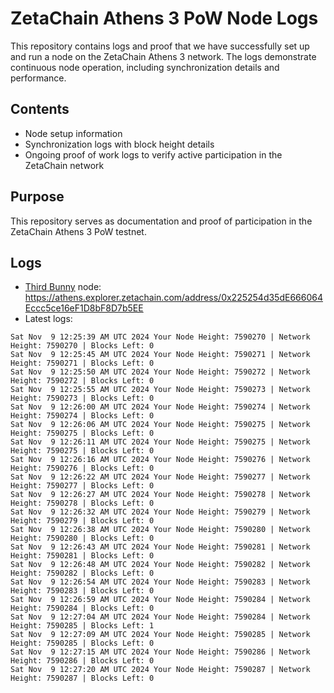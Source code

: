 # ZetaChain Athens 3 PoW Node Logs
This repository contains logs and proof that we have successfully set up and run a node on the ZetaChain Athens 3 network. The logs demonstrate continuous node operation, including synchronization details and performance.

## Contents
- Node setup information
- Synchronization logs with block height details
- Ongoing proof of work logs to verify active participation in the ZetaChain network

## Purpose
This repository serves as documentation and proof of participation in the ZetaChain Athens 3 PoW testnet.

## Logs

- [Third Bunny](https://thirdbunny.xyz/) node: https://athens.explorer.zetachain.com/address/0x225254d35dE666064Eccc5ce16eF1D8bF8D7b5EE
- Latest logs:
```
Sat Nov  9 12:25:39 AM UTC 2024 Your Node Height: 7590270 | Network Height: 7590270 | Blocks Left: 0
Sat Nov  9 12:25:45 AM UTC 2024 Your Node Height: 7590271 | Network Height: 7590271 | Blocks Left: 0
Sat Nov  9 12:25:50 AM UTC 2024 Your Node Height: 7590272 | Network Height: 7590272 | Blocks Left: 0
Sat Nov  9 12:25:55 AM UTC 2024 Your Node Height: 7590273 | Network Height: 7590273 | Blocks Left: 0
Sat Nov  9 12:26:00 AM UTC 2024 Your Node Height: 7590274 | Network Height: 7590274 | Blocks Left: 0
Sat Nov  9 12:26:06 AM UTC 2024 Your Node Height: 7590275 | Network Height: 7590275 | Blocks Left: 0
Sat Nov  9 12:26:11 AM UTC 2024 Your Node Height: 7590275 | Network Height: 7590275 | Blocks Left: 0
Sat Nov  9 12:26:16 AM UTC 2024 Your Node Height: 7590276 | Network Height: 7590276 | Blocks Left: 0
Sat Nov  9 12:26:22 AM UTC 2024 Your Node Height: 7590277 | Network Height: 7590277 | Blocks Left: 0
Sat Nov  9 12:26:27 AM UTC 2024 Your Node Height: 7590278 | Network Height: 7590278 | Blocks Left: 0
Sat Nov  9 12:26:32 AM UTC 2024 Your Node Height: 7590279 | Network Height: 7590279 | Blocks Left: 0
Sat Nov  9 12:26:38 AM UTC 2024 Your Node Height: 7590280 | Network Height: 7590280 | Blocks Left: 0
Sat Nov  9 12:26:43 AM UTC 2024 Your Node Height: 7590281 | Network Height: 7590281 | Blocks Left: 0
Sat Nov  9 12:26:48 AM UTC 2024 Your Node Height: 7590282 | Network Height: 7590282 | Blocks Left: 0
Sat Nov  9 12:26:54 AM UTC 2024 Your Node Height: 7590283 | Network Height: 7590283 | Blocks Left: 0
Sat Nov  9 12:26:59 AM UTC 2024 Your Node Height: 7590284 | Network Height: 7590284 | Blocks Left: 0
Sat Nov  9 12:27:04 AM UTC 2024 Your Node Height: 7590284 | Network Height: 7590285 | Blocks Left: 1
Sat Nov  9 12:27:09 AM UTC 2024 Your Node Height: 7590285 | Network Height: 7590285 | Blocks Left: 0
Sat Nov  9 12:27:15 AM UTC 2024 Your Node Height: 7590286 | Network Height: 7590286 | Blocks Left: 0
Sat Nov  9 12:27:20 AM UTC 2024 Your Node Height: 7590287 | Network Height: 7590287 | Blocks Left: 0
```
